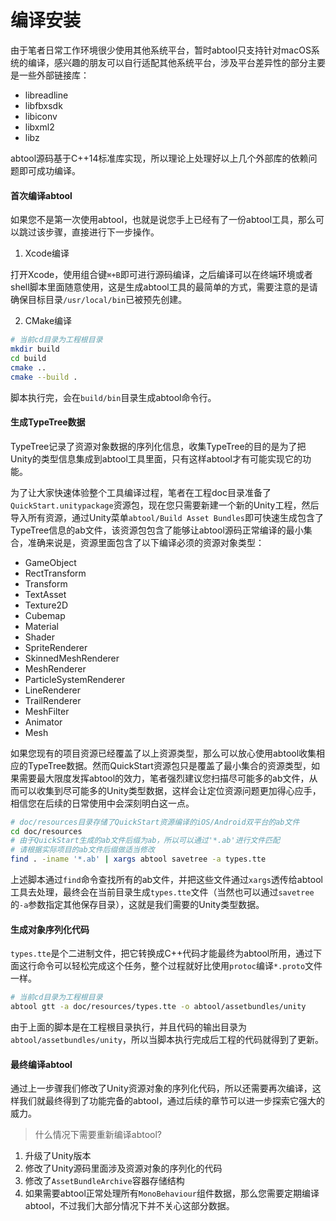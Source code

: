 # 编译安装

由于笔者日常工作环境很少使用其他系统平台，暂时abtool只支持针对macOS系统的编译，感兴趣的朋友可以自行适配其他系统平台，涉及平台差异性的部分主要是一些外部链接库：

- libreadline
- libfbxsdk
- libiconv
- libxml2
- libz

abtool源码基于C++14标准库实现，所以理论上处理好以上几个外部库的依赖问题即可成功编译。

#### 首次编译abtool

如果您不是第一次使用abtool，也就是说您手上已经有了一份abtool工具，那么可以跳过该步骤，直接进行下一步操作。

1. Xcode编译

打开Xcode，使用组合键`⌘+B`即可进行源码编译，之后编译可以在终端环境或者shell脚本里面随意使用，这是生成abtool工具的最简单的方式，需要注意的是请确保目标目录`/usr/local/bin`已被预先创建。

2. CMake编译

```bash
# 当前cd目录为工程根目录
mkdir build
cd build
cmake ..
cmake --build .
```

脚本执行完，会在`build/bin`目录生成abtool命令行。

#### 生成TypeTree数据

TypeTree记录了资源对象数据的序列化信息，收集TypeTree的目的是为了把Unity的类型信息集成到abtool工具里面，只有这样abtool才有可能实现它的功能。

为了让大家快速体验整个工具编译过程，笔者在工程doc目录准备了`QuickStart.unitypackage`资源包，现在您只需要新建一个新的Unity工程，然后导入所有资源，通过Unity菜单`abtool/Build Asset Bundles`即可快速生成包含了TypeTree信息的ab文件，该资源包包含了能够让abtool源码正常编译的最小集合，准确来说是，资源里面包含了以下编译必须的资源对象类型：

* GameObject
* RectTransform
* Transform
* TextAsset
* Texture2D
* Cubemap
* Material
* Shader
* SpriteRenderer
* SkinnedMeshRenderer
* MeshRenderer
* ParticleSystemRenderer
* LineRenderer
* TrailRenderer
* MeshFilter
* Animator
* Mesh

如果您现有的项目资源已经覆盖了以上资源类型，那么可以放心使用abtool收集相应的TypeTree数据。然而QuickStart资源包只是覆盖了最小集合的资源类型，如果需要最大限度发挥abtool的效力，笔者强烈建议您扫描尽可能多的ab文件，从而可以收集到尽可能多的Unity类型数据，这样会让定位资源问题更加得心应手，相信您在后续的日常使用中会深刻明白这一点。

```bash
# doc/resources目录存储了QuickStart资源编译的iOS/Android双平台的ab文件
cd doc/resources
# 由于QuickStart生成的ab文件后缀为ab，所以可以通过'*.ab'进行文件匹配
# 请根据实际项目的ab文件后缀做适当修改
find . -iname '*.ab' | xargs abtool savetree -a types.tte
```

上述脚本通过`find`命令查找所有的ab文件，并把这些文件通过`xargs`透传给abtool工具去处理，最终会在当前目录生成`types.tte`文件（当然也可以通过`savetree`的`-a`参数指定其他保存目录），这就是我们需要的Unity类型数据。

#### 生成对象序列化代码

`types.tte`是个二进制文件，把它转换成C++代码才能最终为abtool所用，通过下面这行命令可以轻松完成这个任务，整个过程就好比使用`protoc`编译`*.proto`文件一样。

```bash
# 当前cd目录为工程根目录
abtool gtt -a doc/resources/types.tte -o abtool/assetbundles/unity
```
由于上面的脚本是在工程根目录执行，并且代码的输出目录为`abtool/assetbundles/unity`，所以当脚本执行完成后工程的代码就得到了更新。

#### 最终编译abtool

通过上一步骤我们修改了Unity资源对象的序列化代码，所以还需要再次编译，这样我们就最终得到了功能完备的abtool，通过后续的章节可以进一步探索它强大的威力。

> 什么情况下需要重新编译abtool?

1. 升级了Unity版本
2. 修改了Unity源码里面涉及资源对象的序列化的代码
3. 修改了`AssetBundleArchive`容器存储结构
3. 如果需要abtool正常处理所有`MonoBehaviour`组件数据，那么您需要定期编译abtool，不过我们大部分情况下并不关心这部分数据。
